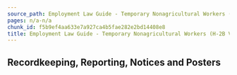 ```yaml
---
source_path: Employment Law Guide - Temporary Nonagricultural Workers (H-2B Visas).md
pages: n/a-n/a
chunk_id: f5b9ef4aa633e7a927ca4b5fae282e2bd14408e8
title: Employment Law Guide - Temporary Nonagricultural Workers (H-2B Visas)
---
```

## Recordkeeping, Reporting, Notices and Posters
